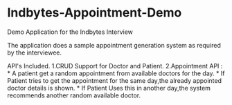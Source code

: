 # Indbytes-Appointment-Demo
Demo Application for the Indbytes Interview


The application does a sample appointment generation system as required by the interviewee.

API's Included.
1.CRUD Support for Doctor and Patient.
2.Appointment API :
      * A patient get a random appointment from available doctors for the day.
      * If Patient tries to get the appointment for the same day,the already appointed doctor details is shown.
      * If Patient Uses this in another day,the system recommends another random available doctor.
      
